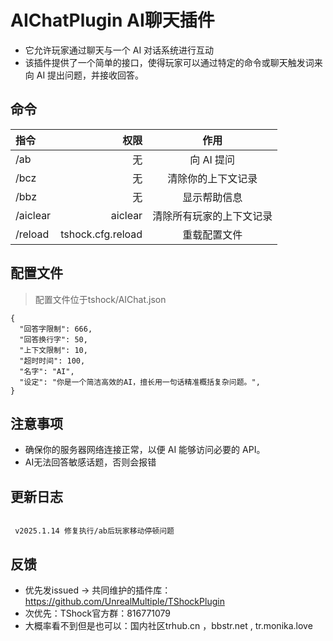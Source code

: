 # AIChatPlugin AI聊天插件

- 它允许玩家通过聊天与一个 AI 对话系统进行互动
- 该插件提供了一个简单的接口，使得玩家可以通过特定的命令或聊天触发词来向 AI 提出问题，并接收回答。

## 命令

| 指令 | 权限 | 作用 |
| :-----| ----: | :----: |
| /ab | 无 | 向 AI 提问 |
| /bcz | 无 | 清除你的上下文记录 |
| /bbz | 无 | 显示帮助信息 |
| /aiclear | aiclear | 清除所有玩家的上下文记录 |
| /reload | tshock.cfg.reload | 重载配置文件 |

## 配置文件

> 配置文件位于tshock/AIChat.json

```
{
  "回答字限制": 666,
  "回答换行字": 50,
  "上下文限制": 10,
  "超时时间": 100,
  "名字": "AI",
  "设定": "你是一个简洁高效的AI，擅长用一句话精准概括复杂问题。",
}
```

## 注意事项

- 确保你的服务器网络连接正常，以便 AI 能够访问必要的 API。
- AI无法回答敏感话题，否则会报错

## 更新日志

```

 v2025.1.14 修复执行/ab后玩家移动停顿问题

```

## 反馈
- 优先发issued -> 共同维护的插件库：https://github.com/UnrealMultiple/TShockPlugin
- 次优先：TShock官方群：816771079
- 大概率看不到但是也可以：国内社区trhub.cn ，bbstr.net , tr.monika.love